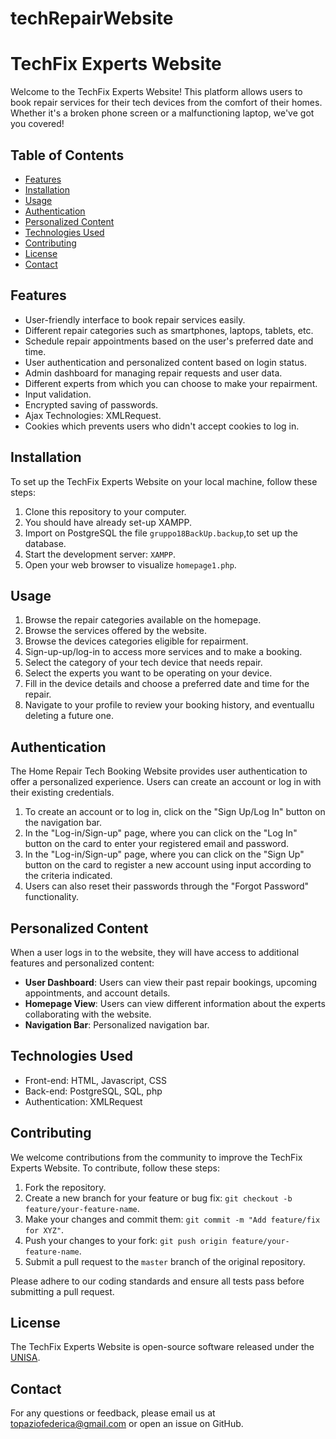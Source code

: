 # techRepairWebsite
# TechFix Experts Website
Welcome to the TechFix Experts Website! This platform allows users to book repair services for their tech devices from the comfort of their homes. Whether it's a broken phone screen or a malfunctioning laptop, we've got you covered!
## Table of Contents
- [Features](#features)
- [Installation](#installation)
- [Usage](#usage)
- [Authentication](#authentication)
- [Personalized Content](#personalized-content)
- [Technologies Used](#technologies-used)
- [Contributing](#contributing)
- [License](#license)
- [Contact](#contact)

## Features
- User-friendly interface to book repair services easily.
- Different repair categories such as smartphones, laptops, tablets, etc.
- Schedule repair appointments based on the user's preferred date and time.
- User authentication and personalized content based on login status.
- Admin dashboard for managing repair requests and user data.
- Different experts from which you can choose to make your repairment.
- Input validation.
- Encrypted saving of passwords.
- Ajax Technologies: XMLRequest.
- Cookies which prevents users who didn't accept cookies to log in.

## Installation
To set up the TechFix Experts Website on your local machine, follow these steps:

1. Clone this repository to your computer.
2. You should have already set-up XAMPP.
3. Import on PostgreSQL the file `gruppo18BackUp.backup`,to set up the database.
4. Start the development server: `XAMPP`.
5. Open your web browser to visualize `homepage1.php`.

## Usage
1. Browse the repair categories available on the homepage.
2. Browse the services offered by the website.
3. Browse the devices categories eligible for repairment.
4. Sign-up-up/log-in to access more services and to make a booking.
5. Select the category of your tech device that needs repair.
6. Select the experts you want to be operating on your device.
7. Fill in the device details and choose a preferred date and time for the repair.
8. Navigate to your profile to review your booking history, and eventuallu deleting a future one.

## Authentication
The Home Repair Tech Booking Website provides user authentication to offer a personalized experience. Users can create an account or log in with their existing credentials.

1. To create an account or to log in, click on the "Sign Up/Log In" button on the navigation bar.
2. In the "Log-in/Sign-up" page, where you can click on the "Log In" button on the card to enter your registered email and password.
3. In the "Log-in/Sign-up" page, where you can click on the "Sign Up" button on the card to register a new account using input according to the criteria indicated.
4. Users can also reset their passwords through the "Forgot Password" functionality.

## Personalized Content
When a user logs in to the website, they will have access to additional features and personalized content:

- **User Dashboard**: Users can view their past repair bookings, upcoming appointments, and account details.
- **Homepage View**: Users can view different information about the experts collaborating with the website.
- **Navigation Bar**: Personalized navigation bar.

## Technologies Used
- Front-end: HTML, Javascript, CSS
- Back-end: PostgreSQL, SQL, php
- Authentication: XMLRequest


## Contributing
We welcome contributions from the community to improve the TechFix Experts Website. To contribute, follow these steps:

1. Fork the repository.
2. Create a new branch for your feature or bug fix: `git checkout -b feature/your-feature-name`.
3. Make your changes and commit them: `git commit -m "Add feature/fix for XYZ"`.
4. Push your changes to your fork: `git push origin feature/your-feature-name`.
5. Submit a pull request to the `master` branch of the original repository.

Please adhere to our coding standards and ensure all tests pass before submitting a pull request.

## License
The TechFix Experts Website is open-source software released under the [UNISA](https://www.unisa.it).

## Contact
For any questions or feedback, please email us at topaziofederica@gmail.com or open an issue on GitHub.

